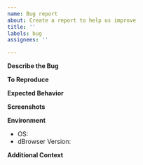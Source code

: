 ```yaml
---
name: Bug report
about: Create a report to help us improve
title: ''
labels: bug
assignees: ''

---
```


<!-- If you have a general question, use the discussions at https://github.com/beakerbrowser/dbrowser/discussions instead. -->

<!-- NOTE -- Please don't open issues which might indicate that laws (such as copyright) might be broken in your use of our software. While you may be operating within your legal rights with the content, it's hard for us to know at a glance, and so for simplicity it's best to steer clear of legal issues such as copyrighted material. -->

**Describe the Bug**
<!-- A clear and concise description of what the bug is. -->

**To Reproduce**
<!-- Steps to reproduce the behavior:
1. Go to '...'
2. Click on '....'
3. Scroll down to '....'
4. See error
-->

**Expected Behavior**
<!-- A clear and concise description of what you expected to happen. -->

**Screenshots**
<!-- If applicable, add screenshots to help explain your problem. -->

**Environment**
 - OS: <!-- e.g. Windows 10 -->
 - dBrowser Version: <!-- e.g. 1.0.0-prerelease.3 -->

**Additional Context**
<!-- Add any other context about the problem here. -->
